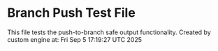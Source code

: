 # Branch Push Test File
This file tests the push-to-branch safe output functionality.
Created by custom engine at: Fri Sep  5 17:19:27 UTC 2025

